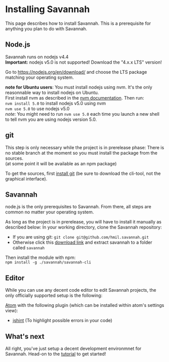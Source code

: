# Installing Savannah

This page describes how to install Savannah. This is a prerequisite for anything
you plan to do with Savannah.

## Node.js

Savannah runs on nodejs v4.4  
**Important:** nodejs v5.0 is not supported! Download the "4.x.x LTS" version!

Go to https://nodejs.org/en/download/ and choose the LTS package matching your operating system.

**note for Ubuntu users**: You must install nodejs using nvm. It's the only reasonnable way to install nodejs on Ubuntu.  
First install nvm as described in the [nvm documentation](https://github.com/creationix/nvm#install-script).
Then run:  
`nvm install 5.0` to install nodejs v5.0 using nvm  
`nvm use 5.0` to use nodejs v5.0  
_note_: You might need to run `nvm use 5.0` each time you launch a new shell to
tell nvm you are using nodejs version 5.0.

## git

This step is only necessary while the project is in prerelease phase: There is no
stable branch at the moment so you must install the package from the sources.  
(at some point it will be available as an npm package)

To get the sources, first [install git](https://git-scm.com/downloads) (be sure to download the cli-tool, not the graphical
interface).

## Savannah

node.js is the only prerequisites to Savannah. From there, all steps are common
no matter your operating system.

As long as the project is in prerelease, you will have to install it manually as described below:
In your working directory, clone the Savannah repository:  
- If you are using git: `git clone git@github.com/hmil.savannah.git`
- Otherwise click this [download link](https://github.com/hmil/savannah/archive/master.zip) and extract
savannah to a folder called `savannah`

Then install the module with npm:  
`npm install -g ./savannah/savannah-cli`

## Editor

While you can use any decent code editor to edit Savannah projects, the only officially
supported setup is the following:

[Atom](https://atom.io/) with the following plugin (which can be installed within atom's settings view):
- [jshint](https://github.com/sindresorhus/atom-jshint) (To highlight possible errors in your code)

## What's next

All right, you've just setup a decent development environmnet for Savannah. Head-on to
the [tutorial](https://hmil.github.io/savannah/docs/manual/tutorial.html) to get
started!
